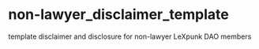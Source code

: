 # non-lawyer_disclaimer_template
template disclaimer and disclosure for non-lawyer LeXpunk DAO members
